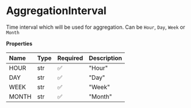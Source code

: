 # AggregationInterval

Time interval which will be used for aggregation. Can be `Hour`, `Day`, `Week` or `Month`

**Properties**

| Name  | Type | Required | Description |
| :---- | :--- | :------- | :---------- |
| HOUR  | str  | ✅       | "Hour"      |
| DAY   | str  | ✅       | "Day"       |
| WEEK  | str  | ✅       | "Week"      |
| MONTH | str  | ✅       | "Month"     |

<!-- This file was generated by liblab | https://liblab.com/ -->
